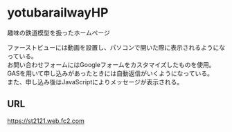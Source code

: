 # yotubarailwayHP
趣味の鉄道模型を扱ったホームページ  

ファーストビューには動画を設置し、パソコンで開いた際に表示されるようになっている。  
お問い合わせフォームにはGoogleフォームをカスタマイズしたものを使用。  
GASを用いて申し込みがあったときには自動返信がいくようになっている。  
また、申し込み後はJavaScriptによりメッセージが表示される。


## URL
https://st2121.web.fc2.com

